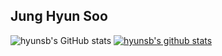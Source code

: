 Jung Hyun Soo
---

![hyunsb's GitHub stats](https://github-readme-stats.vercel.app/api?username=hyunsb&show_icons=true&theme=github_dark) [![hyunsb's github stats](https://github-readme-stats.vercel.app/api/top-langs/?username=hyunsb&show_icons=true&hide_border=true&title_color=004386&icon_color=004386&layout=compact)](https://github.com/hyunsb)


